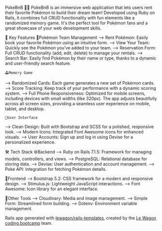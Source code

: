 PokeBnB 🏡✨
PokeBnB is an immersive web application that lets users rent their favorite Pokémon to build their dream team! Developed using Ruby on Rails, it combines full CRUD functionality with fun elements like a randomized memory game. It's the perfect tool for Pokémon fans and a great showcase of your web development skills.

🌟 Key Features
   👾Pokémon Team Management
--> Rent Pokémon: Easily book your favorite Pokémon using an intuitive form.
--> View Your Team: Quickly see the Pokémon you’ve added to your team.
--> Reservation Form: Full CRUD functionality (add, edit, delete) to manage your rentals.
--> Search Bar: Easily find Pokémon by their name or type, thanks to a dynamic and user-friendly search feature.

    🕹️Memory Game
--> Randomized Cards: Each game generates a new set of Pokémon cards.
--> Score Tracking: Keep track of your performance with a dynamic scoring system.
--> Full Phone Responsiveness: Optimized for mobile screens, including devices with small widths (like 320px). The app adjusts beautifully across all screen sizes, providing a seamless user experience on mobile, tablet, and desktop.

    🎨User Interface
--> Clean Design: Built with Bootstrap and SCSS for a polished, responsive look.
--> Modern Icons: Integrated Font Awesome icons for enhanced visuals.
--> User Accounts: Sign up and log in using Devise for a personalized experience.



🛠️ Tech Stack
    ⚙️Backend
--> Ruby on Rails 7.1.5: Framework for managing models, controllers, and views.
--> PostgreSQL: Relational database for storing data.
--> Devise: User authentication and account management.
--> Poke API: Integration for fetching Pokémon details.

  🎨Frontend
--> Bootstrap 5.2: CSS framework for a modern and responsive design.
--> Stimulus.js: Lightweight JavaScript interactions.
--> Font Awesome: Icon library for an elegant interface.

   🧰Other Tools
--> Cloudinary: Media and image management.
--> Simple Form: Streamlined form building.
--> Dotenv: Environment variable management.






Rails app generated with [lewagon/rails-templates](https://github.com/lewagon/rails-templates), created by the [Le Wagon coding bootcamp](https://www.lewagon.com) team.
